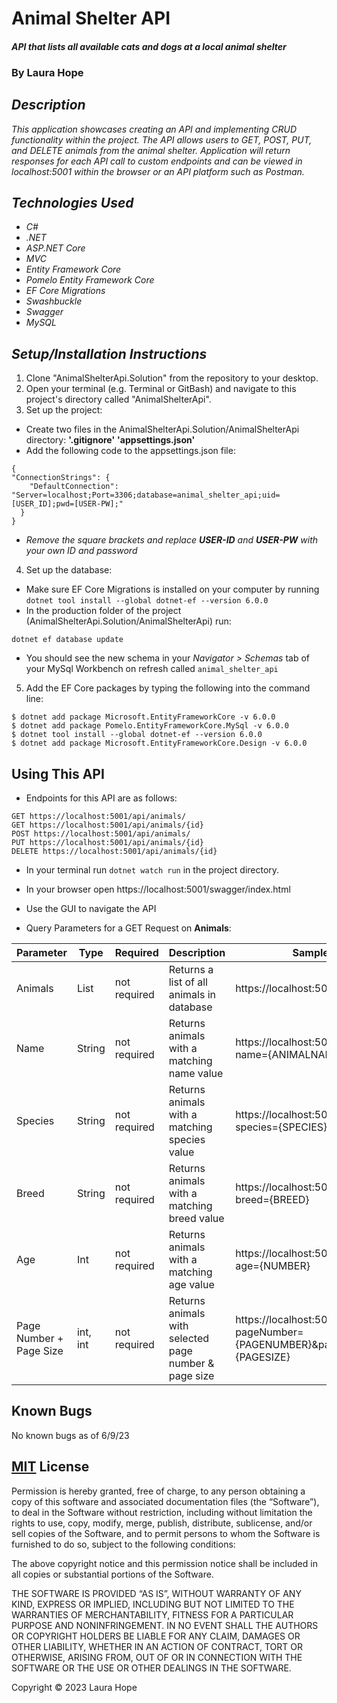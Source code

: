 # Animal Shelter API

#### _API that lists all available cats and dogs at a local animal shelter_

### By **Laura Hope**

## _Description_

_This application showcases creating an API and implementing CRUD functionality within the project. The API allows users to GET, POST, PUT, and DELETE animals from the animal shelter. Application will return responses for each API call to custom endpoints and can be viewed in localhost:5001 within the browser or an API platform such as Postman._

## _Technologies Used_

* _C#_
* _.NET_
* _ASP.NET Core_
* _MVC_
* _Entity Framework Core_
* _Pomelo Entity Framework Core_
* _EF Core Migrations_
* _Swashbuckle_
* _Swagger_
* _MySQL_

## _Setup/Installation Instructions_

1. Clone "AnimalShelterApi.Solution" from the repository to your desktop.
2. Open your terminal (e.g. Terminal or GitBash) and navigate to this project's directory called "AnimalShelterApi".
3. Set up the project:
  * Create two files in the AnimalShelterApi.Solution/AnimalShelterApi directory: 
  **'.gitignore'**
  **'appsettings.json'**
  * Add the following code to the appsettings.json file:
  ```
  {
  "ConnectionStrings": {
      "DefaultConnection": "Server=localhost;Port=3306;database=animal_shelter_api;uid=[USER_ID];pwd=[USER-PW];"
    }
  }
  ```
  * _Remove the square brackets and replace **USER-ID** and **USER-PW** with your own ID and password_
4. Set up the database:
  * Make sure EF Core Migrations is installed on your computer by running ```dotnet tool install --global dotnet-ef --version 6.0.0```
  * In the production folder of the project (AnimalShelterApi.Solution/AnimalShelterApi) run:
  ```
  dotnet ef database update
  ```
  * You should see the new schema in your _Navigator > Schemas_ tab of your MySql Workbench on refresh called ```animal_shelter_api```
5. Add the EF Core packages by typing the following into the command line:
```
$ dotnet add package Microsoft.EntityFrameworkCore -v 6.0.0
$ dotnet add package Pomelo.EntityFrameworkCore.MySql -v 6.0.0
$ dotnet tool install --global dotnet-ef --version 6.0.0
$ dotnet add package Microsoft.EntityFrameworkCore.Design -v 6.0.0
```

## Using This API
* Endpoints for this API are as follows:
```
GET https://localhost:5001/api/animals/
GET https://localhost:5001/api/animals/{id}
POST https://localhost:5001/api/animals/
PUT https://localhost:5001/api/animals/{id}
DELETE https://localhost:5001/api/animals/{id}

```
* In your terminal run ```dotnet watch run``` in the project directory.
* In your browser open https://localhost:5001/swagger/index.html
* Use the GUI to navigate the API

* Query Parameters for a GET Request on **Animals**: 

| Parameter  | Type   | Required     | Description                                      | Sample Url  |
|----------- |-----   | ---------    | -------------                                    | ----------  |
| Animals | List | not required | Returns a list of all animals in database | https://localhost:5001/api/animals |
| Name       | String | not required | Returns animals with a matching name value     | https://localhost:5001/api/animals?name={ANIMALNAME} |
| Species   | String | not required | Returns animals with a matching species value | https://localhost:5001/api/animals?species={SPECIES} |
| Breed    | String | not required | Returns animals with a matching breed value  | https://localhost:5001/api/animals?breed={BREED} |
| Age | Int    | not required | Returns animals with a matching age value | https://localhost:5001/api/animals?age={NUMBER} |
| Page Number + Page Size | int, int | not required | Returns animals with selected page number & page size | https://localhost:5001/api/animals?pageNumber={PAGENUMBER}&pageSize={PAGESIZE} |

## Known Bugs

No known bugs as of 6/9/23

## [MIT](https://opensource.org/license/mit/) License 

Permission is hereby granted, free of charge, to any person obtaining a copy of this software and associated documentation files (the “Software”), to deal in the Software without restriction, including without limitation the rights to use, copy, modify, merge, publish, distribute, sublicense, and/or sell copies of the Software, and to permit persons to whom the Software is furnished to do so, subject to the following conditions:

The above copyright notice and this permission notice shall be included in all copies or substantial portions of the Software.

THE SOFTWARE IS PROVIDED “AS IS”, WITHOUT WARRANTY OF ANY KIND, EXPRESS OR IMPLIED, INCLUDING BUT NOT LIMITED TO THE WARRANTIES OF MERCHANTABILITY, FITNESS FOR A PARTICULAR PURPOSE AND NONINFRINGEMENT. IN NO EVENT SHALL THE AUTHORS OR COPYRIGHT HOLDERS BE LIABLE FOR ANY CLAIM, DAMAGES OR OTHER LIABILITY, WHETHER IN AN ACTION OF CONTRACT, TORT OR OTHERWISE, ARISING FROM, OUT OF OR IN CONNECTION WITH THE SOFTWARE OR THE USE OR OTHER DEALINGS IN THE SOFTWARE.

Copyright © 2023 Laura Hope